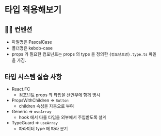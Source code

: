 # 타입 적용해보기

## ✍🏻 컨벤션

- 파일명은 PascalCase
- 폴더명은 kebob-case
- props 가 필요한 컴포넌트는 props 의 type 을 정의한 `{컴포넌트명}.type.ts` 파일을 가짐.

## 타입 시스템 실습 사항
- React.FC
  - 컴포넌트 props 의 타입을 선언부에 함께 명시
- PropsWithChildren => `Button`
  - children 속성을 자동으로 부여
- Generic => `useArray`
  - hook 에서 다룰 타입을 외부에서 주입받도록 설계
- TypeGuard => `useArray`
  - 파라미터 type 에 따라 분기  
